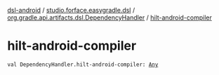 [dsl-android](../../index.md) / [studio.forface.easygradle.dsl](../index.md) / [org.gradle.api.artifacts.dsl.DependencyHandler](index.md) / [hilt-android-compiler](./hilt-android-compiler.md)

# hilt-android-compiler

`val DependencyHandler.hilt-android-compiler: `[`Any`](https://kotlinlang.org/api/latest/jvm/stdlib/kotlin/-any/index.html)